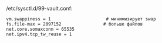 /etc/sysctl.d/99-vault.conf:
```
vm.swappiness = 1                     # минимизирует swap
fs.file-max = 2097152                # больше файлов
net.core.somaxconn = 65535
net.ipv4.tcp_tw_reuse = 1
```

